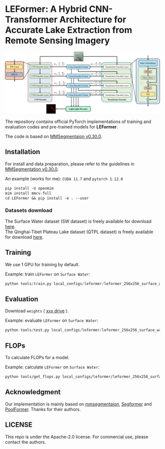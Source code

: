 # LEFormer: A Hybrid CNN-Transformer Architecture for Accurate Lake Extraction from Remote Sensing Imagery

![](resources/overall_architecture_diagram.jpg)

[//]: # (<!-- ![image]&#40;resources/overall_architecture_diagram.png&#41; -->)

[//]: # (<div align="center">)

[//]: # (  <img src="./resources/overall_architecture_diagram.png" height="300">)

[//]: # (</div>)

[//]: # (<p align="center">)

[//]: # (  Figure 1: Overview architecture of LEFormer, consisting of four modules: &#40;1&#41; a hierarchical CNN encoder that extracts local features; &#40;2&#41; a  hierarchical Transformer encoder that captures global features; &#40;3&#41; a  cross-encoder fusion module that modulates local and global features from CNN and Transformer encoders; &#40;4&#41; a lightweight decoder that fuses the multi-scale features from the cross-encoder fusion module to predict the lake mask accurately.)

[//]: # (</p>)

The repository contains official PyTorch implementations of training and evaluation codes and pre-trained models for **LEFormer**.

[//]: # (The paper is in [Here]&#40;https://arxiv.org/pdf/2209.08575.pdf&#41;.)

The code is based on [MMSegmentaion v0.30.0](https://github.com/open-mmlab/mmsegmentation/tree/v0.30.0).

## Installation

For install and data preparation, please refer to the guidelines in [MMSegmentation v0.30.0](https://github.com/open-mmlab/mmsegmentation/tree/v0.30.0).

[//]: # (Other requirements:)

[//]: # (```pip install timm==0.6.12```)

An example (works for me): ```CUDA 11.7``` and  ```pytorch 1.12.0``` 

[//]: # (```)

[//]: # (pip install torchvision==0.13.0)

[//]: # (pip install timm==0.6.12)

[//]: # (pip install mmcv-full==1.6.0)

[//]: # (pip install opencv-python==4.7.0.68)

[//]: # (cd LEFormer && pip install -e . --user)

[//]: # (```)
```
pip install -U openmim
mim install mmcv-full
cd LEFormer && pip install -e . --user
```

### Datasets download
The Surface Water dataset (SW dataset) is freely available for download [here](https://aistudio.baidu.com/aistudio/datasetdetail/75148).  
The Qinghai-Tibet Plateau Lake dataset (QTPL dataset) is freely available for download [here](http://www.ncdc.ac.cn/portal/metadata/b4d9fb27-ec93-433d-893a-2689379a3fc0). 

## Training

We use 1 GPU for training by default.  

Example: train ```LEFormer``` on ```Surface Water```:

```python
python tools/train.py local_configs/leformer/leformer_256x256_surface_water_160k.py
```

## Evaluation

Download `weights` 
(
[xxx drive]()
).

Example: evaluate ```LEFormer``` on ```Surface Water```:

```python
python tools/test.py local_configs/leformer/leformer_256x256_surface_water_160k.py /path/to/checkpoint_file --eval mIoU mFscore
```

## FLOPs

To calculate FLOPs for a model.

Example: calculate ```LEFormer``` on ```Surface Water```:

```bash
python tools/get_flops.py local_configs/leformer/leformer_256x256_surface_water_160k.py --shape 256 256
```

[//]: # (## Results)

[//]: # ()
[//]: # (**Notes**: ImageNet Pre-trained models can be found in [xxx Cloud]&#40;&#41;.)

[//]: # ()
[//]: # (### Surface Water)

[//]: # ()
[//]: # (|   Method  |    Backbone     |  Pretrained | Iters | mIoU&#40;ss/ms&#41; | Params | FLOPs  | Config | Download  |)

[//]: # (| :-------: | :-------------: | :-----: | :---: | :--: | :----: | :----: | :----: | :-------: |)

[//]: # (|  SegNeXt  |     MSCAN-T  | IN-1K | 160K | 41.1/42.2 | 4M | 7G | [config]&#40;local_configs/segnext/tiny/segnext.tiny.512x512.ade.160k.py&#41;  | [TsingHua Cloud]&#40;https://cloud.tsinghua.edu.cn/f/5da98841b8384ba0988a/?dl=1&#41; |)

[//]: # (|  SegNeXt  |     MSCAN-S | IN-1K  | 160K |  44.3/45.8  | 14M | 16G | [config]&#40;local_configs/segnext/small/segnext.small.512x512.ade.160k.py&#41;  | [TsingHua Cloud]&#40;https://cloud.tsinghua.edu.cn/f/b2d1eb94f5944d60b3d2/?dl=1&#41; |)

[//]: # (|  SegNeXt  |     MSCAN-B  | IN-1K  | 160K |  48.5/49.9 | 28M | 35G | [config]&#40;local_configs/segnext/base/segnext.base.512x512.ade.160k.py&#41;  | [TsingHua Cloud]&#40;https://cloud.tsinghua.edu.cn/f/1ea8000916284493810b/?dl=1&#41; |)

[//]: # (|  SegNeXt  |     MSCAN-L  | IN-1K  | 160K |  51.0/52.1 | 49M | 70G | [config]&#40;local_configs/segnext/large/segnext.large.512x512.ade.160k.py&#41;  | [TsingHua Cloud]&#40;https://cloud.tsinghua.edu.cn/f/d4f8e1020643414fbf7f/?dl=1&#41; |)

[//]: # ()
[//]: # (### Qinghai-Tibet Plateau Lake)

[//]: # ()
[//]: # (|   Method  |    Backbone     |  Pretrained | Iters | mIoU&#40;ss/ms&#41; | Params | FLOPs  | Config | Download  |)

[//]: # (| :-------: | :-------------: | :-----: | :---: | :--: | :----: | :----: | :----: | :-------: |)

[//]: # (|  SegNeXt  |     MSCAN-T  | IN-1K | 160K | 79.8/81.4 | 4M | 56G | [config]&#40;local_configs/segnext/tiny/segnext.tiny.1024x1024.city.160k.py&#41;  | [TsingHua Cloud]&#40;https://cloud.tsinghua.edu.cn/f/b1613af9955849bba910/?dl=1&#41; |)

[//]: # (|  SegNeXt  |     MSCAN-S | IN-1K  | 160K |  81.3/82.7  | 14M | 125G | [config]&#40;local_configs/segnext/small/segnext.small.1024x1024.city.160k.py&#41;  | [TsingHua Cloud]&#40;https://cloud.tsinghua.edu.cn/f/14148cf5371a4f248db1/?dl=1&#41; |)

[//]: # (|  SegNeXt  |     MSCAN-B  | IN-1K  | 160K |  82.6/83.8 | 28M | 276G | [config]&#40;local_configs/segnext/base/segnext.base.1024x1024.city.160k.py&#41;  | [TsingHua Cloud]&#40;https://cloud.tsinghua.edu.cn/f/adb49029f66f426bb046/?dl=1&#41; |)

[//]: # (|  SegNeXt  |     MSCAN-L  | IN-1K  | 160K |  83.2/83.9 | 49M | 578G | [config]&#40;local_configs/segnext/large/segnext.large.1024x1024.city.160k.py&#41;  | [TsingHua Cloud]&#40;https://cloud.tsinghua.edu.cn/f/b5308d092b034f81aac0/?dl=1&#41; |)

## Acknowledgment

Our implementation is mainly based on [mmsegmentaion](https://github.com/open-mmlab/mmsegmentation/tree/v0.30.0), [Segformer](https://github.com/NVlabs/SegFormer) and [PoolFormer](https://github.com/sail-sg/poolformer). Thanks for their authors.

## LICENSE

This repo is under the Apache-2.0 license. For commercial use, please contact the authors.
